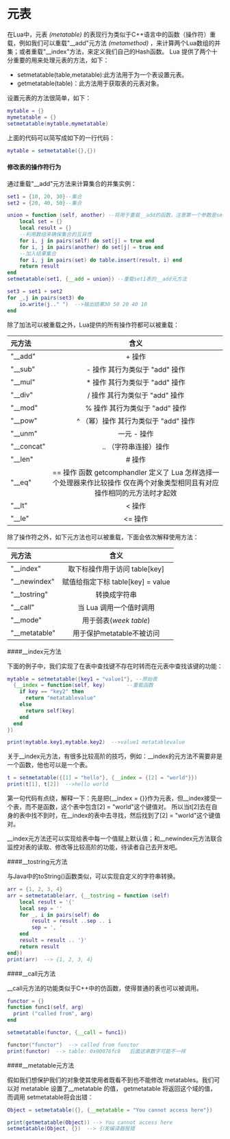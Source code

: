 # 元表

在Lua中，元表 *(metatable)* 的表现行为类似于C++语言中的函数（操作符）重载，例如我们可以重载"\_\_add"元方法 *(metamethod)* ，来计算两个Lua数组的并集；或者重载"\_\_index"方法，来定义我们自己的Hash函数。
Lua 提供了两个十分重要的用来处理元表的方法，如下：

- setmetatable(table,metatable):此方法用于为一个表设置元表。
- getmetatable(table)：此方法用于获取表的元表对象。

设置元表的方法很简单，如下：

```lua
mytable = {}
mymetatable = {}
setmetatable(mytable,mymetatable)
```

上面的代码可以简写成如下的一行代码：

```lua
mytable = setmetatable({},{})
```

#### 修改表的操作符行为
通过重载"\_\_add"元方法来计算集合的并集实例：

```lua
set1 = {10, 20, 30}--集合
set2 = {20, 40, 50}--集合

union = function (self, another) --将用于重载__add的函数，注意第一个参数是self
	local set = {}
	local result = {}
	--利用数组来确保集合的互异性
	for i, j in pairs(self) do set[j] = true end
	for i, j in pairs(another) do set[j] = true end
	--加入结果集合
	for i, j in pairs(set) do table.insert(result, i) end
	return result
end
setmetatable(set1, {__add = union}) --重载set1表的__add元方法

set3 = set1 + set2
for _,j in pairs(set3) do
	io.write(j.." ")  -->输出结果30 50 20 40 10
end
```

除了加法可以被重载之外，Lua提供的所有操作符都可以被重载：

| 元方法 | 含义 |
|:--|:--:|
|"__add"| + 操作|
|"__sub"| - 操作 其行为类似于 "add" 操作|
|"__mul"| * 操作 其行为类似于 "add" 操作|
|"__div"| / 操作 其行为类似于 "add" 操作|
|"__mod"| % 操作 其行为类似于 "add" 操作|
|"__pow"| ^ （幂）操作 其行为类似于 "add" 操作|
|"__unm"| 一元 - 操作|
|"__concat"| .. （字符串连接）操作|
|"__len"| # 操作|
|"__eq"| == 操作 函数 getcomphandler 定义了 Lua 怎样选择一个处理器来作比较操作 仅在两个对象类型相同且有对应操作相同的元方法时才起效|
|"__lt"| < 操作|
|"__le"| <= 操作|


除了操作符之外，如下元方法也可以被重载，下面会依次解释使用方法：

| 元方法 | 含义 |
|:--|:--:|
|"__index"| 取下标操作用于访问 table[key] |
|"__newindex"| 赋值给指定下标 table[key] = value |
|"__tostring"| 转换成字符串 |
|"__call"| 当 Lua 调用一个值时调用|
|"__mode"| 用于弱表(*week table*) |
|"__metatable"| 用于保护metatable不被访问 |

####\_\_index元方法

下面的例子中，我们实现了在表中查找键不存在时转而在元表中查找该键的功能：

```lua
mytable = setmetatable({key1 = "value1"}, --原始表
  {__index = function(self, key)       --重载函数
    if key == "key2" then
      return "metatablevalue"
    else
      return self[key]
    end
  end
})

print(mytable.key1,mytable.key2)  -->value1 metatablevalue
```

关于\_\_index元方法，有很多比较高阶的技巧，例如：\_\_index的元方法不需要非是一个函数，他也可以是一个表。

```lua
t = setmetatable({[1] = "hello"}, {__index = {[2] = "world"}})
print(t[1], t[2])  -->hello world
```

第一句代码有点绕，解释一下：先是把{\_\_index = {}}作为元表，但\_\_index接受一个表，而不是函数，这个表中包含[2] = "world"这个键值对。
所以当t[2]去在自身的表中找不到时，在\_\_index的表中去寻找，然后找到了[2] = "world"这个键值对。

\_\_index元方法还可以实现给表中每一个值赋上默认值；和\_\_newindex元方法联合监控对表的读取、修改等比较高阶的功能，待读者自己去开发吧。

####\_\_tostring元方法

与Java中的toString()函数类似，可以实现自定义的字符串转换。

```lua
arr = {1, 2, 3, 4}
arr = setmetatable(arr, {__tostring = function (self)
	local result = '{'
	local sep = ''
	for _, i in pairs(self) do
		result = result ..sep .. i
		sep = ', '
	end
	result = result .. '}'
	return result
end})
print(arr)  --> {1, 2, 3, 4}
```

####\_\_call元方法

\_\_call元方法的功能类似于C++中的仿函数，使得普通的表也可以被调用。

```lua
functor = {}
function func1(self, arg)
  print ("called from", arg)
end

setmetatable(functor, {__call = func1})

functor("functor")  --> called from functor
print(functor)  --> table: 0x00076fc8   后面这串数字可能不一样
```

####\_\_metatable元方法

假如我们想保护我们的对象使其使用者既看不到也不能修改 metatables。我们可以对 metatable 设置了\_\_metatable 的值， getmetatable 将返回这个域的值， 而调用 setmetatable将会出错：

```lua
Object = setmetatable({}, {__metatable = "You cannot access here"})

print(getmetatable(Object)) --> You cannot access here
setmetatable(Object, {})  --> 引发编译器报错
```
